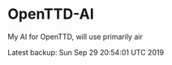 # OpenTTD-AI
My AI for OpenTTD, will use primarily air

Latest backup: Sun Sep 29 20:54:01 UTC 2019

